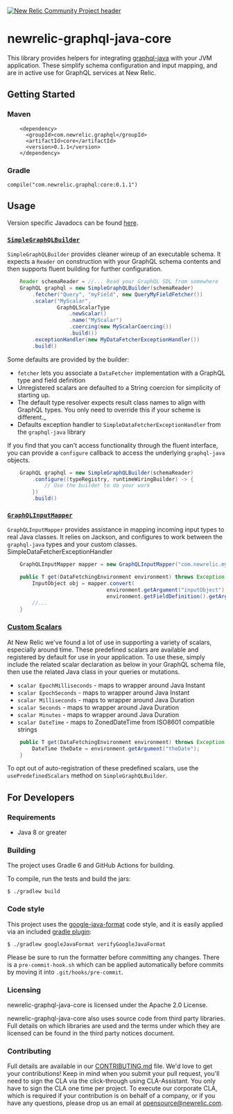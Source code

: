 [![New Relic Community Project header](https://github.com/newrelic/open-source-office/raw/master/examples/categories/images/Community_Project.png)](https://github.com/newrelic/open-source-office/blob/master/examples/categories/index.md#new-relic-community-project)

# newrelic-graphql-java-core

This library provides helpers for integrating [graphql-java](https://github.com/graphql-java/graphql-java) with your JVM application. These simplify schema configuration and input mapping, and are in active use for GraphQL services at New Relic.

## Getting Started

### Maven
```
    <dependency>
      <groupId>com.newrelic.graphql</groupId>
      <artifactId>core</artifactId>
      <version>0.1.1</version>
    </dependency>
```

### Gradle
```
compile("com.newrelic.graphql:core:0.1.1")
```

## Usage

Version specific Javadocs can be found [here](https://newrelic.github.io/newrelic-graphql-java-core/docs/v0.1.1/).

### [`SimpleGraphQLBuilder`](https://github.com/newrelic/newrelic-graphql-java-core/blob/master/src/main/java/com/newrelic/graphql/schema/SimpleGraphQLBuilder.java)

`SimpleGraphQLBuilder` provides cleaner wireup of an executable schema. It expects a `Reader` on construction with your GraphQL schema contents and then supports fluent building for further configuration.

```java
    Reader schemaReader = //... Read your GraphQL SDL from somewhere
    GraphQL graphql = new SimpleGraphQLBuilder(schemaReader)
        .fetcher("Query", "myField", new QueryMyFieldFetcher())
        .scalar("MyScalar",
                GraphQLScalarType
                    .newScalar()
                    .name("MyScalar")
                    .coercing(new MyScalarCoercing())
                    .build())
        .exceptionHandler(new MyDataFetcherExceptionHandler())
        .build()
```

Some defaults are provided by the builder:

* `fetcher` lets you associate a `DataFetcher` implementation with a GraphQL type and field definition
* Unregistered scalars are defaulted to a String coercion for simplicity of starting up.
* The default type resolver expects result class names to align with GraphQL types. You only need to override this if your scheme is different._
* Defaults exception handler to `SimpleDataFetcherExceptionHandler` from the `graphql-java` library

If you find that you can't access functionality through the fluent interface, you can provide a `configure` callback to access the underlying `graphql-java` objects.

```java
    GraphQL graphql = new SimpleGraphQLBuilder(schemaReader)
        .configure((typeRegistry, runtimeWiringBuilder) -> {
            // Use the builder to do your work
        })
        .build()
```

### [`GraphQLInputMapper`](https://github.com/newrelic/newrelic-graphql-java-core/blob/master/src/main/java/com/newrelic/graphql/mapper/GraphQLInputMapper.java)

`GraphQLInputMapper` provides assistance in mapping incoming input types to real Java classes. It relies on Jackson, and configures to work between the `graphql-java` types and your custom classes.
SimpleDataFetcherExceptionHandler

```java
    GraphQLInputMapper mapper = new GraphQLInputMapper("com.newrelic.my.model");

    public T get(DataFetchingEnvironment environment) throws Exception {
        InputObject obj = mapper.convert(
                                environment.getArgument("inputObject"),
                                environment.getFieldDefinition().getArgument("inputObject").getType());
        //...
    }
```

### [Custom Scalars](https://github.com/newrelic/newrelic-graphql-java-core/tree/master/src/main/java/com/newrelic/graphql/schema/scalars)

At New Relic we've found a lot of use in supporting a variety of scalars, especially around time. These predefined scalars are available and registered by default for use in your application. To use these, simply include the related scalar declaration as below in your GraphQL schema file, then use the related Java class in your queries or mutations.

* `scalar EpochMilliseconds` - maps to wrapper around Java Instant
* `scalar EpochSeconds` - maps to wrapper around Java Instant
* `scalar Milliseconds` - maps to wrapper around Java Duration
* `scalar Seconds` - maps to wrapper around Java Duration
* `scalar Minutes` - maps to wrapper around Java Duration
* `scalar DateTime` - maps to ZonedDateTime from ISO8601 compatible strings

```java
    public T get(DataFetchingEnvironment environment) throws Exception {
        DateTime theDate = environment.getArgument("theDate");
    }
```

To opt out of auto-registration of these predefined scalars, use the `usePredefinedScalars` method on `SimpleGraphQLBuilder`.

## For Developers

### Requirements

* Java 8 or greater

### Building

The project uses Gradle 6 and GitHub Actions for building.

To compile, run the tests and build the jars:

`$ ./gradlew build`

### Code style
This project uses the [google-java-format](https://github.com/google/google-java-format) code style, and it is
easily applied via an included [gradle plugin](https://github.com/sherter/google-java-format-gradle-plugin):

`$ ./gradlew googleJavaFormat verifyGoogleJavaFormat`

Please be sure to run the formatter before committing any changes. There is a `pre-commit-hook.sh` which can
be applied automatically before commits by moving it into `.git/hooks/pre-commit`.

### Licensing
newrelic-graphql-java-core is licensed under the Apache 2.0 License.

newrelic-graphql-java-core also uses source code from third party libraries.
Full details on which libraries are used and the terms under which they are licensed can be found in the
third party notices document.

### Contributing
Full details are available in our [CONTRIBUTING.md](CONTRIBUTING.md) file.
We'd love to get your contributions! Keep in mind when you submit your pull request, you'll need to sign the CLA via the click-through using CLA-Assistant. You only have to sign the CLA one time per project.
To execute our corporate CLA, which is required if your contribution is on behalf of a company, or if you have any questions, please drop us an email at opensource@newrelic.com. 

